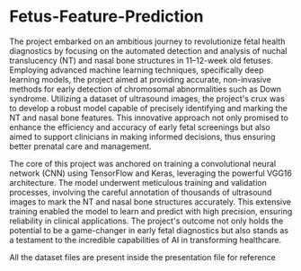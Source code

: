 # Fetus-Feature-Prediction
The project embarked on an ambitious journey to revolutionize fetal health diagnostics by focusing on the automated detection and analysis of nuchal translucency (NT) and nasal bone structures in 11–12-week old fetuses. Employing advanced machine learning techniques, specifically deep learning models, the project aimed at providing accurate, non-invasive methods for early detection of chromosomal abnormalities such as Down syndrome. Utilizing a dataset of ultrasound images, the project's crux was to develop a robust model capable of precisely identifying and marking the NT and nasal bone features. This innovative approach not only promised to enhance the efficiency and accuracy of early fetal screenings but also aimed to support clinicians in making informed decisions, thus ensuring better prenatal care and management.

The core of this project was anchored on training a convolutional neural network (CNN) using TensorFlow and Keras, leveraging the powerful VGG16 architecture. The model underwent meticulous training and validation processes, involving the careful annotation of thousands of ultrasound images to mark the NT and nasal bone structures accurately. This extensive training enabled the model to learn and predict with high precision, ensuring reliability in clinical applications. The project's outcome not only holds the potential to be a game-changer in early fetal diagnostics but also stands as a testament to the incredible capabilities of AI in transforming healthcare.

All the dataset files are present inside the presentation file for reference
